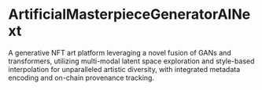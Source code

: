 # ArtificialMasterpieceGeneratorAINext
A generative NFT art platform leveraging a novel fusion of GANs and transformers, utilizing multi-modal latent space exploration and style-based interpolation for unparalleled artistic diversity, with integrated metadata encoding and on-chain provenance tracking.
